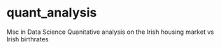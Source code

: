 # quant_analysis
Msc in Data Science Quanitative analysis on the Irish housing market vs Irish birthrates

